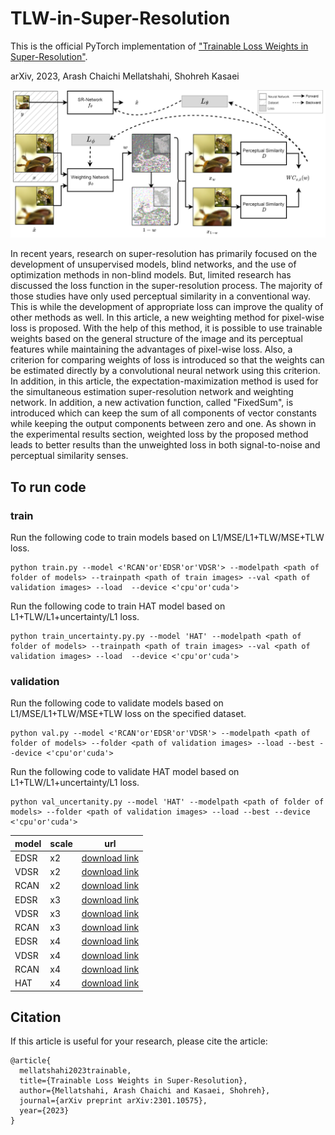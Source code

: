 # TLW-in-Super-Resolution
This is the official PyTorch implementation of ["Trainable Loss Weights in Super-Resolution"](https://arxiv.org/abs/2301.10575).

arXiv, 2023, Arash Chaichi Mellatshahi, Shohreh Kasaei

![](https://github.com/arashfree/TLW-in-Super-Resolution/blob/main/fig1.png?raw=true)

In recent years, research on super-resolution has primarily focused on the development of unsupervised models, blind networks, and the use of optimization methods in non-blind models. But, limited research has discussed the loss function in the super-resolution process. The majority of those studies have only used perceptual similarity in a conventional way. This is while the development of appropriate loss can improve the quality of other methods as well. In this article, a new weighting method for pixel-wise loss is proposed. With the help of this method, it is possible to use trainable weights based on the general structure of the image and its perceptual features while maintaining the advantages of pixel-wise loss. Also, a criterion for comparing weights of loss is introduced so that the weights can be estimated directly by a convolutional neural network using this criterion. In addition, in this article, the expectation-maximization method is used for the simultaneous estimation super-resolution network and weighting network. In addition, a new activation function, called "FixedSum", is introduced which can keep the sum of all components of vector constants while keeping the output components between zero and one. As shown in the experimental results section, weighted loss by the proposed method leads to better results than the unweighted loss in both signal-to-noise and perceptual similarity senses.
## To run code
### train
Run the following code to train models based on L1/MSE/L1+TLW/MSE+TLW loss.
```
python train.py --model <'RCAN'or'EDSR'or'VDSR'> --modelpath <path of folder of models> --trainpath <path of train images> --val <path of validation images> --load  --device <'cpu'or'cuda'>
```
Run the following code to train HAT model based on L1+TLW/L1+uncertainty/L1 loss.
```
python train_uncertainty.py.py --model 'HAT' --modelpath <path of folder of models> --trainpath <path of train images> --val <path of validation images> --load  --device <'cpu'or'cuda'>
```

### validation
Run the following code to validate models based on L1/MSE/L1+TLW/MSE+TLW loss on the specified dataset.
```
python val.py --model <'RCAN'or'EDSR'or'VDSR'> --modelpath <path of folder of models> --folder <path of validation images> --load --best --device <'cpu'or'cuda'>
```
Run the following code to validate HAT model based on L1+TLW/L1+uncertainty/L1 loss.
```
python val_uncertanity.py --model 'HAT' --modelpath <path of folder of models> --folder <path of validation images> --load --best --device <'cpu'or'cuda'>
```


| model| scale | url |
| --- | --- | --- |
| EDSR | x2 | [download link](https://drive.google.com/drive/folders/1b6pLlMgW7UVATc6nmyknt6jCVxvbqHTU?usp=sharing) |
| VDSR | x2 | [download link](https://drive.google.com/drive/folders/1b6pLlMgW7UVATc6nmyknt6jCVxvbqHTU?usp=sharing) |
| RCAN | x2 | [download link](https://drive.google.com/drive/folders/1b6pLlMgW7UVATc6nmyknt6jCVxvbqHTU?usp=sharing) |
| EDSR | x3 | [download link](https://drive.google.com/drive/folders/1b6pLlMgW7UVATc6nmyknt6jCVxvbqHTU?usp=sharing) |
| VDSR | x3 | [download link](https://drive.google.com/drive/folders/1b6pLlMgW7UVATc6nmyknt6jCVxvbqHTU?usp=sharing) |
| RCAN | x3 | [download link](https://drive.google.com/drive/folders/1b6pLlMgW7UVATc6nmyknt6jCVxvbqHTU?usp=sharing) |
| EDSR | x4 | [download link](https://drive.google.com/drive/folders/1b6pLlMgW7UVATc6nmyknt6jCVxvbqHTU?usp=sharing) |
| VDSR | x4 | [download link](https://drive.google.com/drive/folders/1b6pLlMgW7UVATc6nmyknt6jCVxvbqHTU?usp=sharing) |
| RCAN | x4 | [download link](https://drive.google.com/drive/folders/1b6pLlMgW7UVATc6nmyknt6jCVxvbqHTU?usp=sharing) |
| HAT | x4 | [download link](https://drive.google.com/drive/folders/1b6pLlMgW7UVATc6nmyknt6jCVxvbqHTU?usp=sharing) |



## Citation
If this article is useful for your research, please cite the article:

```
@article{ 
  mellatshahi2023trainable, 
  title={Trainable Loss Weights in Super-Resolution}, 
  author={Mellatshahi, Arash Chaichi and Kasaei, Shohreh},   
  journal={arXiv preprint arXiv:2301.10575},
  year={2023} 
}
```



